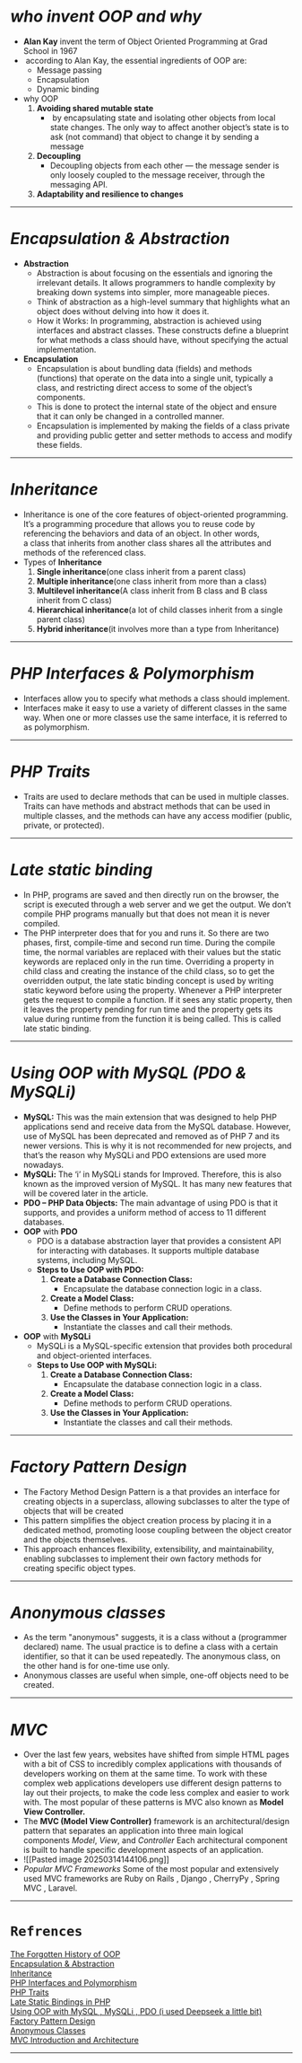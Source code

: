 # *who invent OOP and why*
- **Alan Kay** invent the term of Object Oriented Programming at Grad School in 1967 
-  according to Alan Kay, the essential ingredients of OOP are:
	- Message passing
	- Encapsulation
	- Dynamic binding
- why OOP
	1. **Avoiding shared mutable state**
		-  by encapsulating state and isolating other objects from local state changes. The only way to affect another object’s state is to ask (not command) that object to change it by sending a message
	2. **Decoupling**
		- Decoupling objects from each other — the message sender is only loosely coupled to the message receiver, through the messaging API.
	3. **Adaptability and resilience to changes**
- - - - - - - - - 
# *Encapsulation & Abstraction*
- **Abstraction**
	- Abstraction is about focusing on the essentials and ignoring the irrelevant details. It allows programmers to handle complexity by breaking down systems into simpler, more manageable pieces.
	-  Think of abstraction as a high-level summary that highlights what an object does without delving into how it does it.
	- How it Works: In programming, abstraction is achieved using interfaces and abstract classes. These constructs define a blueprint for what methods a class should have, without specifying the actual implementation.
- **Encapsulation**
	- Encapsulation is about bundling data (fields) and methods (functions) that operate on the data into a single unit, typically a class, and restricting direct access to some of the object’s components.
	- This is done to protect the internal state of the object and ensure that it can only be changed in a controlled manner.
	- Encapsulation is implemented by making the fields of a class private and providing public getter and setter methods to access and modify these fields.
- - - - - - - 

# *Inheritance*
- Inheritance is one of the core features of object-oriented programming. It’s a programming procedure that allows you to reuse code by referencing the behaviors and data of an object. In other words, a class that inherits from another class shares all the attributes and methods of the referenced class.
- Types of **Inheritance**
	1. **Single inheritance**(one class inherit from a parent class)
	2. **Multiple inheritance**(one class inherit from more than a class)
	3. **Multilevel inheritance**(A class inherit from B class and B class inherit from C class)
	4. **Hierarchical inheritance**(a lot of child classes inherit from a single parent class)
	5. **Hybrid inheritance**(it involves more than a type from Inheritance)
- - - - -  
# *PHP Interfaces & Polymorphism*
- Interfaces allow you to specify what methods a class should implement.
- Interfaces make it easy to use a variety of different classes in the same way. When one or more classes use the same interface, it is referred to as polymorphism.
- - - - - - - 
# *PHP Traits*
- Traits are used to declare methods that can be used in multiple classes. Traits can have methods and abstract methods that can be used in multiple classes, and the methods can have any access modifier (public, private, or protected).
- - - - -  - 
# *Late static binding*
- In PHP, programs are saved and then directly run on the browser, the script is executed through a web server and we get the output. We don’t compile PHP programs manually but that does not mean it is never compiled.
- The PHP interpreter does that for you and runs it. So there are two phases, first, compile-time and second run time. During the compile time, the normal variables are replaced with their values but the static keywords are replaced only in the run time. Overriding a property in child class and creating the instance of the child class, so to get the overridden output, the late static binding concept is used by writing static keyword before using the property. Whenever a PHP interpreter gets the request to compile a function. If it sees any static property, then it leaves the property pending for run time and the property gets its value during runtime from the function it is being called. This is called late static binding.
- - - - - - 
# *Using OOP with MySQL (PDO & MySQLi)*
-  **MySQL:** This was the main extension that was designed to help PHP applications send and receive data from the MySQL database. However, use of MySQL has been deprecated and removed as of PHP 7 and its newer versions. This is why it is not recommended for new projects, and that’s the reason why MySQLi and PDO extensions are used more nowadays.
- **MySQLi:** The ‘i’ in MySQLi stands for Improved. Therefore, this is also known as the improved version of MySQL. It has many new features that will be covered later in the article.
- **PDO – PHP Data Objects:** The main advantage of using PDO is that it supports, and provides a uniform method of access to 11 different databases.
- **OOP** with **PDO**
	- PDO is a database abstraction layer that provides a consistent API for interacting with databases. It supports multiple database systems, including MySQL.
	-  **Steps to Use OOP with PDO:**
		1. **Create a Database Connection Class:**
		    - Encapsulate the database connection logic in a class.
		2. **Create a Model Class:**
		    - Define methods to perform CRUD operations.
		3. **Use the Classes in Your Application:**
		    - Instantiate the classes and call their methods.
- **OOP** with **MySQLi**
	- MySQLi is a MySQL-specific extension that provides both procedural and object-oriented interfaces.
	- **Steps to Use OOP with MySQLi:**
		1. **Create a Database Connection Class:**
		    - Encapsulate the database connection logic in a class.
		2. **Create a Model Class:**
			- Define methods to perform CRUD operations.
		3. **Use the Classes in Your Application:**
			- Instantiate the classes and call their methods.
- - - - - -  
# *Factory Pattern Design*
- The Factory Method Design Pattern is a that provides an interface for creating objects in a superclass, allowing subclasses to alter the type of objects that will be created
- This pattern simplifies the object creation process by placing it in a dedicated method, promoting loose coupling between the object creator and the objects themselves.
- This approach enhances flexibility, extensibility, and maintainability, enabling subclasses to implement their own factory methods for creating specific object types.
- - - - - - - 
# *Anonymous classes*
- As the term "anonymous" suggests, it is a class without a (programmer declared) name. The usual practice is to define a class with a certain identifier, so that it can be used repeatedly. The anonymous class, on the other hand is for one-time use only.
- Anonymous classes are useful when simple, one-off objects need to be created.
- - - - - - - 
# *MVC*
- Over the last few years, websites have shifted from simple HTML pages with a bit of CSS to incredibly complex applications with thousands of developers working on them at the same time. To work with these complex web applications developers use different design patterns to lay out their projects, to make the code less complex and easier to work with. The most popular of these patterns is MVC also known as ****Model View Controller.****
- The **MVC (Model View Controller)** framework is an architectural/design pattern that separates an application into three main logical components *Model*, *View*, and *Controller* Each architectural component is built to handle specific development aspects of an application.
 - ![[Pasted image 20250314144106.png]]
- *Popular MVC Frameworks*
	Some of the most popular and extensively used MVC frameworks are  Ruby on Rails , Django , CherryPy , Spring MVC , Laravel.
- - - - - 
# `Refrences`
[The Forgotten History of OOP](https://medium.com/javascript-scene/the-forgotten-history-of-oop-88d71b9b2d9f)<br>
[Encapsulation & Abstraction](https://codeint.medium.com/understanding-abstraction-and-encapsulation-the-dynamic-duo-of-object-oriented-programming-d2fd11caf315)<br>
[Inheritance](https://www.codecademy.com/resources/blog/what-is-inheritance/)<br>
[PHP Interfaces and Polymorphism](https://www.w3schools.com/php/php_oop_interfaces.asp)<br>
[PHP Traits](https://www.w3schools.com/php/php_oop_traits.asp)<br>
[Late Static Bindings in PHP](https://www.geeksforgeeks.org/what-is-late-static-bindings-in-php/)<br>
[Using OOP with MySQL , MySQLi , PDO (i used Deepseek a little bit)](https://www.geeksforgeeks.org/what-is-the-difference-between-mysql-mysqli-and-pdo/)<br>
[Factory Pattern Design](https://www.geeksforgeeks.org/factory-method-for-designing-pattern/)<br>
[Anonymous Classes](https://www.tutorialspoint.com/php/php_anonymous_classes.htm)<br>
[MVC Introduction and Architecture](https://www.geeksforgeeks.org/mvc-framework-introduction/)<br>
- - - - - 
